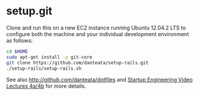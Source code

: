 setup.git
=========
Clone and run this on a new EC2 instance running Ubuntu 12.04.2 LTS to
configure both the machine and your individual development environment as
follows:

```sh
cd $HOME
sudo apt-get install -y git-core
git clone https://github.com/danteata/setup-rails.git
./setup-rails/setup-rails.sh   
```

See also http://github.com/danteata/dotfiles and
[Startup Engineering Video Lectures 4a/4b](https://class.coursera.org/startup-001/lecture/index)
for more details.





